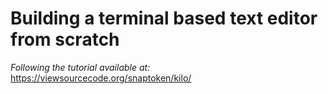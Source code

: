 # Building a terminal based text editor from scratch

*Following the tutorial available at:* https://viewsourcecode.org/snaptoken/kilo/